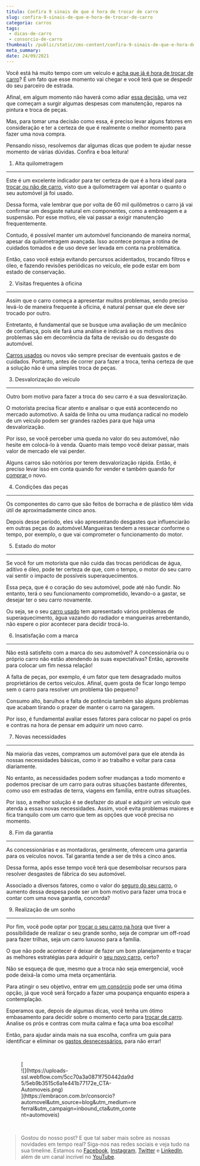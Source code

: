 ```yaml
---
titulo: Confira 9 sinais de que é hora de trocar de carro
slug: confira-9-sinais-de-que-e-hora-de-trocar-de-carro
categoria: carros
tags:
 - dicas-de-carro
 - consorcio-de-carro
thumbnail: /public/static/cms-content/confira-9-sinais-de-que-e-hora-de-trocar-de-carro.jpg
meta_summary: 
date: 24/09/2021
---
```

Você está há muito tempo com um veículo e [acha que já é hora de trocar de carro](https://www.embracon.com.br/blog/7-coisas-para-levar-em-consideracao-ao-escolher-um-carro)? É um fato que esse momento vai chegar e você terá que se despedir do seu parceiro de estrada.

Afinal, em algum momento não haverá como adiar [essa decisão](https://www.embracon.com.br/blog/7-coisas-para-levar-em-consideracao-ao-escolher-um-carro), uma vez que começam a surgir algumas despesas com manutenção, reparos na pintura e troca de peças.

Mas, para tomar uma decisão como essa, é preciso levar alguns fatores em consideração e ter a certeza de que é realmente o melhor momento para fazer uma nova compra.

Pensando nisso, resolvemos dar algumas dicas que podem te ajudar nesse momento de várias dúvidas. Confira e boa leitura!

1. Alta quilometragem
---------------------

Este é um excelente indicador para ter certeza de que é a hora ideal para [trocar ou não de carro](https://www.embracon.com.br/blog/saiba-o-que-considerar-para-escolher-o-carro-ideal), visto que a quilometragem vai apontar o quanto o seu automóvel já foi usado.

Dessa forma, vale lembrar que por volta de 60 mil quilômetros o carro já vai confirmar um desgaste natural em componentes, como a embreagem e a suspensão. Por esse motivo, ele vai passar a exigir manutenção frequentemente.

Contudo, é possível manter um automóvel funcionando de maneira normal, apesar da quilometragem avançada. Isso acontece porque a rotina de cuidados tomados e de uso deve ser levada em conta na problemática.

Então, caso você esteja evitando percursos acidentados, trocando filtros e óleo, e fazendo revisões periódicas no veículo, ele pode estar em bom estado de conservação.

2. Visitas frequentes à oficina
-------------------------------

Assim que o carro começa a apresentar muitos problemas, sendo preciso levá-lo de maneira frequente à oficina, é natural pensar que ele deve ser trocado por outro.

Entretanto, é fundamental que se busque uma avaliação de um mecânico de confiança, pois ele fará uma análise e indicará se os motivos dos problemas são em decorrência da falta de revisão ou do desgaste do automóvel.

[Carros usados](https://www.embracon.com.br/blog/comprar-carro-usado-com-a-carta-de-credito-do-consorcio) ou novos vão sempre precisar de eventuais gastos e de cuidados. Portanto, antes de correr para fazer a troca, tenha certeza de que a solução não é uma simples troca de peças.

3. Desvalorização do veículo
----------------------------

Outro bom motivo para fazer a troca do seu carro é a sua desvalorização.

O motorista precisa ficar atento e analisar o que está acontecendo no mercado automotivo. A saída de linha ou uma mudança radical no modelo de um veículo podem ser grandes razões para que haja uma desvalorização.

Por isso, se você perceber uma queda no valor do seu automóvel, não hesite em colocá-lo à venda. Quanto mais tempo você deixar passar, mais valor de mercado ele vai perder.

Alguns carros são notórios por terem desvalorização rápida. Então, é preciso levar isso em conta quando for vender e também quando for [comprar ](https://www.embracon.com.br/blog/vantagens-consorcio-automovel)o novo.

4. Condições das peças
----------------------

Os componentes do carro que são feitos de borracha e de plástico têm vida útil de aproximadamente cinco anos.

Depois desse período, eles vão apresentando desgastes que influenciarão em outras peças do automóvel.Mangueiras tendem a ressecar conforme o tempo, por exemplo, o que vai comprometer o funcionamento do motor.

5. Estado do motor
------------------

Se você for um motorista que não cuida das trocas periódicas de água, aditivo e óleo, pode ter certeza de que, com o tempo, o motor do seu carro vai sentir o impacto de possíveis superaquecimentos.

Essa peça, que é o coração do seu automóvel, pode até não fundir. No entanto, terá o seu funcionamento comprometido, levando-o a gastar, se desejar ter o seu carro novamente.

Ou seja, se o seu [carro usado](https://www.embracon.com.br/blog/comprar-carro-usado-com-a-carta-de-credito-do-consorcio) tem apresentado vários problemas de superaquecimento, água vazando do radiador e mangueiras arrebentando, não espere o pior acontecer para decidir trocá-lo.

6. Insatisfação com a marca
---------------------------

Não está satisfeito com a marca do seu automóvel? A concessionária ou o próprio carro não estão atendendo às suas expectativas? Então, aproveite para colocar um fim nessa relação!

A falta de peças, por exemplo, é um fator que tem desagradado muitos proprietários de certos veículos. Afinal, quem gosta de ficar longo tempo sem o carro para resolver um problema tão pequeno?

Consumo alto, barulhos e falta de potência também são alguns problemas que acabam tirando o prazer de manter o carro na garagem.

Por isso, é fundamental avaliar esses fatores para colocar no papel os prós e contras na hora de pensar em adquirir um novo carro.

7. Novas necessidades
---------------------

Na maioria das vezes, compramos um automóvel para que ele atenda às nossas necessidades básicas, como ir ao trabalho e voltar para casa diariamente.

No entanto, as necessidades podem sofrer mudanças a todo momento e podemos precisar de um carro para outras situações bastante diferentes, como uso em estradas de terra, viagens em família, entre outras situações.

Por isso, a melhor solução é se desfazer do atual e adquirir um veículo que atenda a essas novas necessidades. Assim, você evita problemas maiores e fica tranquilo com um carro que tem as opções que você precisa no momento.

8. Fim da garantia
------------------

As concessionárias e as montadoras, geralmente, oferecem uma garantia para os veículos novos. Tal garantia tende a ser de três a cinco anos.

Dessa forma, após esse tempo você terá que desembolsar recursos para resolver desgastes de fábrica do seu automóvel.

Associado a diversos fatores, como o valor do [seguro do seu carro](https://www.embracon.com.br/blog/seguro-de-consorcio-quando-vale-a-pena), o aumento dessa despesa pode ser um bom motivo para fazer uma troca e contar com uma nova garantia, concorda?

9. Realização de um sonho
-------------------------

Por fim, você pode optar por [trocar o seu carro na hora](https://www.embracon.com.br/blog/vantagens-consorcio-automovel) que tiver a possibilidade de realizar o seu grande sonho, seja de comprar um off-road para fazer trilhas, seja um carro luxuoso para a família.

O que não pode acontecer é deixar de fazer um bom planejamento e traçar as melhores estratégias para adquirir o [seu novo carro](https://www.embracon.com.br/blog/4-motivos-para-voce-comprar-um-carro-novo), certo?

Não se esqueça de que, mesmo que a troca não seja emergencial, você pode deixá-la como uma meta orçamentária.

Para atingir o seu objetivo, entrar em [um consórcio](https://www.embracon.com.br/blog/consorcio-de-carro-seminovo-vale-a-pena) pode ser uma ótima opção, já que você será forçado a fazer uma poupança enquanto espera a contemplação.

Esperamos que, depois de algumas dicas, você tenha um ótimo embasamento para decidir sobre o momento certo para [trocar de carro](https://www.embracon.com.br/blog/4-motivos-para-voce-comprar-um-carro-novo). Analise os prós e contras com muita calma e faça uma boa escolha!

Então, para ajudar ainda mais na sua escolha, confira um guia para identificar e eliminar os [gastos desnecessários](https://www.embracon.com.br/blog/como-identificar-e-eliminar-gastos-desnecessarios), para não errar!

‍

<figure class="w-richtext-figure-type-image w-richtext-align-center" style="max-width:310px">[<div>![](https://uploads-ssl.webflow.com/5cc70a3a0871f750442da9d5/5eb9b3515c6a1e441b77172e_CTA-Automoveis.png)</div>](https://embracon.com.br/consorcio?automovel&utm_source=blog&utm_medium=referral&utm_campaign=inbound_cta&utm_content=automoveis)</figure>‍

> Gostou do nosso post? E que tal saber mais sobre as nossas novidades em tempo real? Siga-nos nas redes sociais e veja tudo na sua timeline. Estamos no [Facebook](https://www.facebook.com/embracon/), [Instagram](https://www.instagram.com/embraconoficial/), [Twitter](https://twitter.com/embracon) e [LinkedIn](https://www.linkedin.com/company/1018875/), além de um canal incrível no [YouTube](https://www.youtube.com/channel/UCL-Y0mv9zc73Iek48NLUBzQ).

‍
